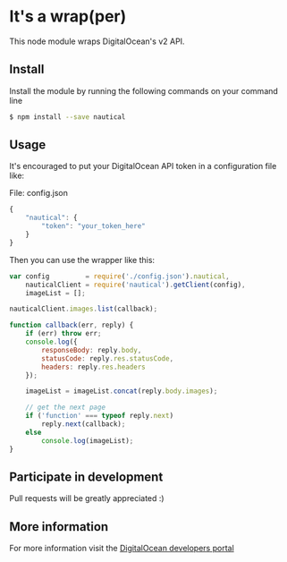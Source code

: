 # It's a wrap(per)
This node module wraps DigitalOcean's v2 API.

## Install
Install the module by running the following commands on your command line

```bash
$ npm install --save nautical
```

## Usage
It's encouraged to put your DigitalOcean API token in a configuration file like:

File: config.json
```javascript
{
	"nautical": {
		"token": "your_token_here"
	}
}
```

Then you can use the wrapper like this:

```javascript
var config         = require('./config.json').nautical,
	nauticalClient = require('nautical').getClient(config),
	imageList = [];

nauticalClient.images.list(callback);

function callback(err, reply) {
	if (err) throw err;
	console.log({
		responseBody: reply.body,
		statusCode: reply.res.statusCode,
		headers: reply.res.headers
	});

	imageList = imageList.concat(reply.body.images);

	// get the next page
	if ('function' === typeof reply.next)
		reply.next(callback);
	else
		console.log(imageList);
}
```

## Participate in development
Pull requests will be greatly appreciated :)

## More information
For more information visit the [DigitalOcean developers portal](https://developers.digitalocean.com/v2)
